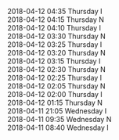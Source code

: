 2018-04-12 04:35 Thursday  I  
2018-04-12 04:15 Thursday  N  
2018-04-12 04:10 Thursday  I  
2018-04-12 03:30 Thursday  N  
2018-04-12 03:25 Thursday  I  
2018-04-12 03:20 Thursday  N  
2018-04-12 03:15 Thursday  I  
2018-04-12 02:30 Thursday  N  
2018-04-12 02:25 Thursday  I  
2018-04-12 02:05 Thursday  N  
2018-04-12 02:00 Thursday  I  
2018-04-12 01:15 Thursday  N  
2018-04-11 21:05 Wednesday  I  
2018-04-11 09:35 Wednesday  N  
2018-04-11 08:40 Wednesday  I  
